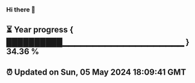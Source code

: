 ### Hi there 👋
⏳ Year progress { ██████████▁▁▁▁▁▁▁▁▁▁▁▁▁▁▁▁▁▁▁▁ } 34.36 %
---
⏰ Updated on Sun, 05 May 2024 18:09:41 GMT
---
